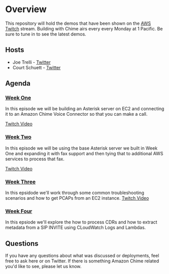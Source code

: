 # Overview

This repository will hold the demos that have been shown on the [AWS Twitch](https://www.twitch.tv/aws) stream.  Building with Chime airs every every Monday at 1 Pacific.  Be sure to tune in to see the latest demos.  

## Hosts

- Joe Trelli - [Twitter](https://twitter.com/G_722audio)
- Court Schuett - [Twitter](https://twitter.com/schuettc5061)

## Agenda

### [Week One](https://github.com/aws-samples/building-with-amazon-chime/tree/main/week-01)
In this episode we will be building an Asterisk server on EC2 and connecting it to an Amazon Chime Voice Connector so that you can make a call.  

[Twitch Video](https://www.twitch.tv/videos/1018106494)
### [Week Two](https://github.com/aws-samples/building-with-amazon-chime/tree/main/week-02)
In this episode we will be using the base Asterisk server we built in Week One and expanding it with fax support and then tying that to additional AWS services to process that fax.

[Twitch Video](https://www.twitch.tv/videos/1026116160)

### [Week Three](https://github.com/aws-samples/building-with-amazon-chime/tree/main/week-03)
In this epsidode we'll work through some common troubleshooting scenarios and how to get PCAPs from an EC2 instance.
[Twitch Video](https://www.twitch.tv/videos/1033973484)

### [Week Four](https://github.com/aws-samples/building-with-amazon-chime/tree/main/week-04)
In this epsiode we'll explore the how to process CDRs and how to extract metadata from a SIP INVITE using CLoudWatch Logs and Lambdas.
## Questions

If you have any questions about what was discussed or deployments, feel free to ask here or on Twitter.  If there is something Amazon Chime related you'd like to see, please let us know.  
